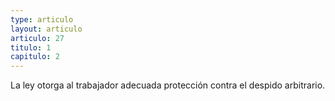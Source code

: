 ```yaml
---
type: articulo
layout: articulo
articulo: 27
titulo: 1
capitulo: 2
---
```

La ley otorga al trabajador adecuada protección contra el despido arbitrario.